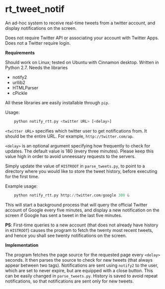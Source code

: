 # rt_tweet_notif

An ad-hoc system to receive real-time tweets from a twitter account, and display
notifications on the screen. 

Does not require Twitter API or associating your account with Twitter Apps. 
Does not a Twitter require login. 

**Requirements**

Should work on Linux; tested on Ubuntu with Cinnamon desktop. Written in Python 2.7. Needs the libraries
* notify2
* urllib2
* HTMLParser
* cPickle

All these libraries are easily installable through `pip`.

Usage: 

```python
    python notify_rtt.py <twitter URL> [<delay>]
```

`<twitter URL>` specifies which twitter user to get notifications from. 
It should be the entire URL. For example, `http://twitter.com/ap`.

`<delay>` is an optional argument specifying how frequently to check for updates. 
The default value is 180 (every three minutes). Please keep this value high
in order to avoid unneessary requests to the servers.

Simply update the value of `HISTROOT` in `parse_tweets.py`, to point to a 
directory where you would like to store the tweet history, before executing
for the first time.

Example usage:

```python
    python notify_rtt.py http://twitter.com/google 300 &
```

This will start a background process that will query the official Twitter 
account of Google every five minutes, and display a new notification on the screen
if Google has sent a tweet in the last five minutes. 

**PS**: First-time queries to a new account (that does not already have history 
        in `HISTROOT`) causes the program to fetch the twenty
        most recent tweets, and hence you shall see twenty notifications on the screen.

**Implementation**

The program fetches the page source for the requested page every `<delay>` seconds. 
It then parses the source to check for new tweets (that always appear between two tags).
Notifications are sent using `notify2` to the user, which are set to never expire, 
but are equipped with a close button. This can be easily changed in `parse_tweets.py`. 
History is saved to avoid repeat notifications, so that notifications 
are sent only for new tweets.



